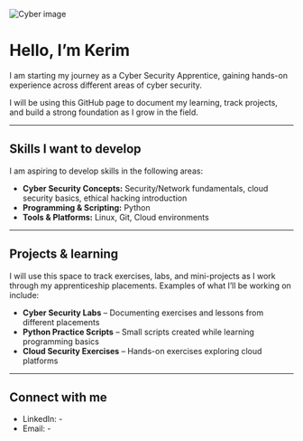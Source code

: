 ![Cyber image](https://github.com/user-attachments/assets/7e95a195-f48d-4c8a-a4e6-d53beb136c56)
# Hello, I’m Kerim

I am starting my journey as a Cyber Security Apprentice, gaining hands-on experience across different areas of cyber security.

I will be using this GitHub page to document my learning, track projects, and build a strong foundation as I grow in the field.

---

## Skills I want to develop 

I am aspiring to develop skills in the following areas:  

- **Cyber Security Concepts:** Security/Network fundamentals, cloud security basics, ethical hacking introduction  
- **Programming & Scripting:** Python
- **Tools & Platforms:** Linux, Git, Cloud environments  

---

## Projects & learning

I will use this space to track exercises, labs, and mini-projects as I work through my apprenticeship placements. Examples of what I’ll be working on include:  

- **Cyber Security Labs** – Documenting exercises and lessons from different placements  
- **Python Practice Scripts** – Small scripts created while learning programming basics  
- **Cloud Security Exercises** – Hands-on exercises exploring cloud platforms  

---

## Connect with me

- LinkedIn: -
- Email: -

<!--
**Kerim-cybersec/kerim-cybersec** is a ✨ _special_ ✨ repository because its `README.md` (this file) appears on your GitHub profile.

Here are some ideas to get you started:

- 🔭 I’m currently working on ...
- 🌱 I’m currently learning ...
- 👯 I’m looking to collaborate on ...
- 🤔 I’m looking for help with ...
- 💬 Ask me about ...
- 📫 How to reach me: ...
- 😄 Pronouns: ...
- ⚡ Fun fact: ...
-->
